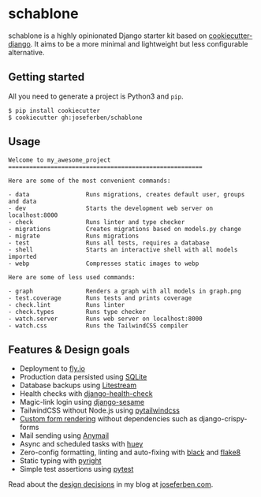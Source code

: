 # schablone

schablone is a highly opinionated Django starter kit based on [cookiecutter-django](https://github.com/cookiecutter/cookiecutter-django). It aims to be a more minimal and lightweight but less configurable alternative.

## Getting started

All you need to generate a project is Python3 and `pip`.

    $ pip install cookiecutter
    $ cookiecutter gh:joseferben/schablone

## Usage

```
Welcome to my_awesome_project
=======================================================

Here are some of the most convenient commands:

- data                Runs migrations, creates default user, groups and data
- dev                 Starts the development web server on localhost:8000
- check               Runs linter and type checker
- migrations          Creates migrations based on models.py change
- migrate             Runs migrations
- test                Runs all tests, requires a database
- shell               Starts an interactive shell with all models imported
- webp                Compresses static images to webp

Here are some of less used commands:

- graph               Renders a graph with all models in graph.png
- test.coverage       Runs tests and prints coverage
- check.lint          Runs linter
- check.types         Runs type checker
- watch.server        Runs web server on localhost:8000
- watch.css           Runs the TailwindCSS compiler
```

## Features & Design goals

- Deployment to [fly.io](https://fly.io/)
- Production data persisted using [SQLite](https://www.sqlite.org/index.html)
- Database backups using [Litestream](https://litestream.io/)
- Health checks with [django-health-check](https://django-health-check.readthedocs.io/en/latest/)
- Magic-link login using [django-sesame](https://github.com/aaugustin/django-sesame)
- TailwindCSS without Node.js using [pytailwindcss](https://github.com/timonweb/pytailwindcss)
- [Custom form rendering](https://www.joseferben.com/posts/django-4-form-tailwind-without-node-crispy/) without dependencies such as django-crispy-forms
- Mail sending using [Anymail](https://anymail.dev/en/stable/)
- Async and scheduled tasks with [huey](https://github.com/coleifer/huey)
- Zero-config formatting, linting and auto-fixing with [black](https://black.readthedocs.io/en/stable/) and [flake8](https://flake8.pycqa.org/en/latest/)
- Static typing with [pyright](https://github.com/microsoft/pyright)
- Simple test assertions using [pytest](https://github.com/pytest-dev/pytest)

Read about the [design decisions](https://www.joseferben.com/posts/schablone-django-starter-template-for-simplicity/) in my blog at [joseferben.com](http://www.joseferben.com).
